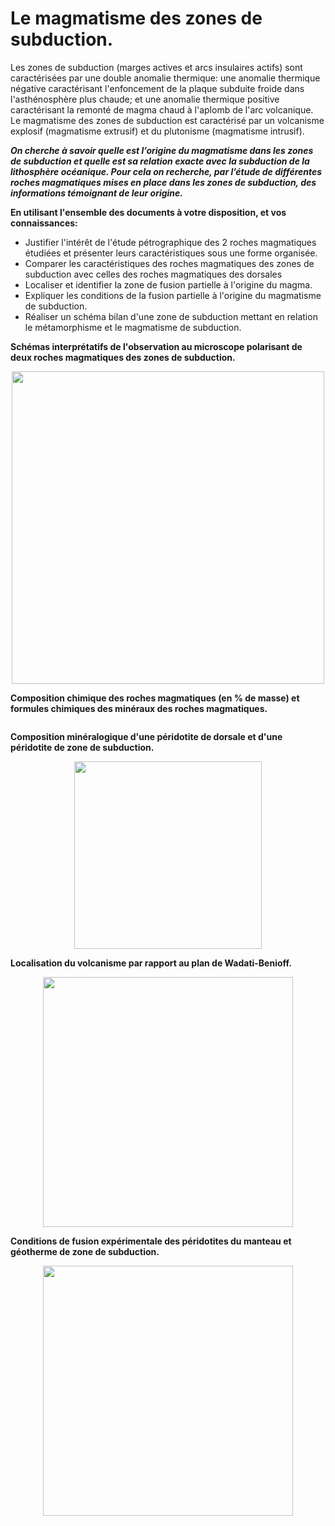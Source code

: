 # Le magmatisme des zones de subduction.

Les zones de subduction (marges actives et arcs insulaires actifs) sont caractérisées par une double anomalie thermique: une anomalie thermique négative caractérisant l'enfoncement de la plaque subduite froide dans l'asthénosphère plus chaude; et une anomalie thermique positive caractérisant la remonté de magma chaud à l'aplomb de l'arc volcanique. Le magmatisme des zones de subduction est caractérisé par un volcanisme explosif (magmatisme extrusif) et du plutonisme (magmatisme intrusif).

***On cherche à savoir quelle est l’origine du magmatisme dans les zones de subduction et quelle est sa relation exacte avec la subduction de la lithosphère océanique. Pour cela on recherche, par l’étude de différentes roches magmatiques mises en place dans les zones de subduction, des informations témoignant de leur origine.***

**En utilisant l'ensemble des documents à votre disposition, et vos connaissances:**

- Justifier l'intérêt de l'étude pétrographique des 2 roches magmatiques étudiées et présenter leurs caractéristiques sous une forme organisée.
- Comparer les caractéristiques des roches magmatiques des zones de subduction avec celles des roches magmatiques des dorsales 
- Localiser et identifier la zone de fusion partielle à l'origine du magma.
- Expliquer les conditions de la fusion partielle à l'origine du magmatisme de subduction.
- Réaliser un  schéma bilan d'une zone de subduction  mettant en relation le métamorphisme et le magmatisme de subduction.


**Schémas interprétatifs de l'observation au microscope polarisant de deux roches magmatiques des zones de subduction.**

<div align=center>

<a href="https://ipfs.io/ipfs/QmfMY479u6YPpdQ5kCHv55xsz9b8WbMPfu5FxxyqTLZMtA"><img src="https://ipfs.io/ipfs/QmfMY479u6YPpdQ5kCHv55xsz9b8WbMPfu5FxxyqTLZMtA" alt="" width="500"></a>

</div>



**Composition chimique des roches magmatiques (en % de masse)  et formules chimiques des minéraux des roches magmatiques.**

<div align=center>

<a href="https://ipfs.io/ipfs/QmYUsYPSpKN6YfsN3VXkzo1dturp36FhFiyQWapgyAErDK"><img src="https://ipfs.io/ipfs/QmYUsYPSpKN6YfsN3VXkzo1dturp36FhFiyQWapgyAErDK" alt="" width=""></a>

</div>




**Composition minéralogique d'une péridotite de dorsale et d'une péridotite de zone de subduction.**

<div align=center>

<a href="https://ipfs.io/ipfs/QmTFRV3syNy39F2gPYfXVkk42qPHdjyKiKTYojn1WtwE2K"><img src="https://ipfs.io/ipfs/QmTFRV3syNy39F2gPYfXVkk42qPHdjyKiKTYojn1WtwE2K" alt="" width="300"></a>

</div>




**Localisation du volcanisme par rapport au plan de Wadati-Benioff.**

<div align=center>

<a href="https://ipfs.io/ipfs/Qmc9kDkzDc3nCvXu1c6wA55dnnyjaknu4qXLRpQ9anwV4d"><img src="https://ipfs.io/ipfs/Qmc9kDkzDc3nCvXu1c6wA55dnnyjaknu4qXLRpQ9anwV4d" alt="" width="400"></a>

</div>




**Conditions de fusion expérimentale des péridotites du manteau et géotherme de zone de subduction.**

<div align=center>

<a href="https://ipfs.io/ipfs/QmZwAPjGfCAkX2q4rGwuFUyTtU8Npd7QQbkyGznYfnyLyu"><img src="https://ipfs.io/ipfs/QmZwAPjGfCAkX2q4rGwuFUyTtU8Npd7QQbkyGznYfnyLyu" alt="" width="400"></a>

</div>


